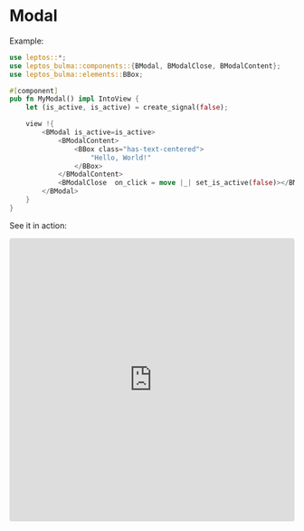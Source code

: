 # Modal

Example:

```rust
use leptos::*;
use leptos_bulma::components::{BModal, BModalClose, BModalContent};
use leptos_bulma::elements::BBox;

#[component]
pub fn MyModal() impl IntoView {
    let (is_active, is_active) = create_signal(false);

    view !{
        <BModal is_active=is_active>
            <BModalContent>
                <BBox class="has-text-centered">
                    "Hello, World!"
                </BBox>
            </BModalContent>
            <BModalClose  on_click = move |_| set_is_active(false)></BModalClose>
        </BModal>
    }
}
```

See it in action:

<iframe src="https://codesandbox.io/p/devbox/leptos-bulma-modal-4crtz7?file=%2Fsrc%2Fmain.rs&embed=1"
     style="width:100%; height: 500px; border:0; border-radius: 4px; overflow:hidden;"
     title="Leptos Bulma Modal"
     sandbox="allow-forms allow-modals allow-popups allow-presentation allow-same-origin allow-scripts"
   ></iframe>
